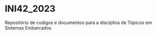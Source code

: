 # INI42_2023
Repositório de codigos e documentos para a disciplina de Tópicos em Sistemas Embarcados
